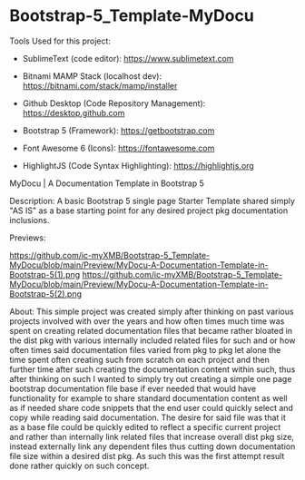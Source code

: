 # Bootstrap-5_Template-MyDocu


Tools Used for this project:


* SublimeText (code editor): https://www.sublimetext.com

* Bitnami MAMP Stack (localhost dev): https://bitnami.com/stack/mamp/installer

* Github Desktop (Code Repository Management): https://desktop.github.com

* Bootstrap 5 (Framework): https://getbootstrap.com

* Font Awesome 6 (Icons): https://fontawesome.com

* HighlightJS (Code Syntax Highlighting): https://highlightjs.org



MyDocu | A Documentation Template in Bootstrap 5

 Description: A basic Bootstrap 5 single page Starter Template shared simply "AS IS" as a base starting point for any desired project pkg documentation inclusions.

 Previews:

 https://github.com/ic-myXMB/Bootstrap-5_Template-MyDocu/blob/main/Preview/MyDocu-A-Documentation-Template-in-Bootstrap-5(1).png
 https://github.com/ic-myXMB/Bootstrap-5_Template-MyDocu/blob/main/Preview/MyDocu-A-Documentation-Template-in-Bootstrap-5(2).png 


 About: This simple project was created simply after thinking on past various projects involved with over the years and how often times much time was spent on creating related documentation files that became rather bloated in the dist pkg with various internally included related files for such and or how often times said documentation files varied from pkg to pkg let alone the time spent often creating such from scratch on each project and then further time after such creating the documentation content within such, thus after thinking on such I wanted to simply try out creating a simple one page bootstrap documentation file base if ever needed that would have functionality for example to share standard documentation content as well as if needed share code snippets that the end user could quickly select and copy while reading said documentation. The desire for said file was that it as a base file could be quickly edited to reflect a specific current project and rather than internally link related files that increase overall dist pkg size, instead externally link any dependent files thus cutting down documentation file size within a desired dist pkg. As such this was the first attempt result done rather quickly on such concept. 
